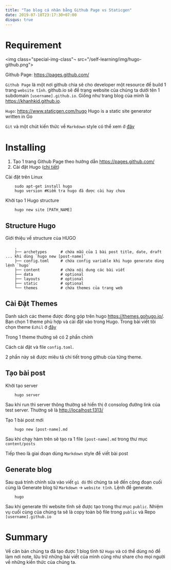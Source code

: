 ```yaml
---
title: "Tạo blog cá nhân bằng Github Page vs Staticgen"
date: 2019-07-18T23:17:30+07:00
disqus: true
---
```


# Requirement

<img class="special-img-class"¬ src="/self-learning/img/hugo-github.png">

Github Page: <https://pages.github.com/>

`Github Page` là một nơi github chia sẽ cho developer một resource để build 1 trang `website tĩnh`. github.io sẽ để trang website của chúng ta dưới tên 1 subdomain `[username].github.io`. Giống như trang blog của mình là <https://khanhkid.github.io>.

`Hugo`: <https://www.staticgen.com/hugo> Hugo is a static site generator written in Go

`Git` và một chút kiến thức về  `Markdown` style có thể xem ở [đây](https://github.com/adam-p/markdown-here/wiki/Markdown-Cheatsheet)

# Installing 

1. Tạo 1 trang Github Page theo hướng dẫn <https://pages.github.com/>
2. Cài đặt Hugo ([chi tiết](https://gohugo.io/getting-started/installing))

Cài đặt trên Linux

        sudo apt-get install hugo
        hugo version #Kiểm tra hugo đã được cài hay chưa 

Khởi tạo 1 Hugo structure

        hugo new site [PATH_NAME]

## Structure Hugo

Giới thiệu về  structure của HUGO

        .
        ├── archetypes      # chứa mẫu của 1 bài post title, date, draft ... khi dùng `hugo new [post-name]`
        ├── config.toml     # chứa config variable khi hugo generate dùng lệnh `hugo`
        ├── content         # chứa nội dung các bài viết
        ├── data            # optional
        ├── layouts         # optional
        ├── static          # optional
        └── themes          # chứa themes của trang web

## Cài Đặt Themes

Danh sách các theme được đóng góp trên hugo <https://themes.gohugo.io/>. Bạn chọn 1 theme phù hợp và cài đặt vào trong Hugo. Trong bài viết tôi chọn theme `Ezhil` ở [đây](https://github.com/vividvilla/ezhil)

Trong 1 theme thường sẽ có 2 phần chính

Cách cài đặt và file `config.toml`.

2 phần này sẽ được miêu tả chi tiết trong github của từng theme.

## Tạo bài post

Khởi tạo server

        hugo server

Sau khi run thì server thông thường sẽ hiển thị ở consolog đường link của test server. Thường sẽ là <http://localhost:1313/>

Tạo 1 bài post mới

        hugo new [post-name].md

Sau khi chạy hàm trên sẽ tạo ra 1 file `[post-name].md` trong thư mục `content/posts`

Tiếp theo là giai đoạn dùng `Markdown` style để viết bài post

## Generate blog

Sau quá trình chỉnh sửa vào viết `gì đó` thì chúng ta sẽ đến công đoạn cuối cùng là Generate blog từ `Markdown` -> `website tĩnh`. Lệnh để generate.

        hugo 

Sau khi generate thì website tĩnh sẽ được tạo trong thư mục `public`. Nhiệm vụ cuối cùng của chúng ta sẽ là copy toàn bộ file trong `public` và Repo `[username].github.io`

# Summary

Về căn bản chúng ta đã tạo được 1 blog tĩnh từ `Hugo` và có thể dùng nó để làm nơi note, lữu trữ những bài viết của mình cũng như share cho mọi người về những kiến thức của chúng ta.
